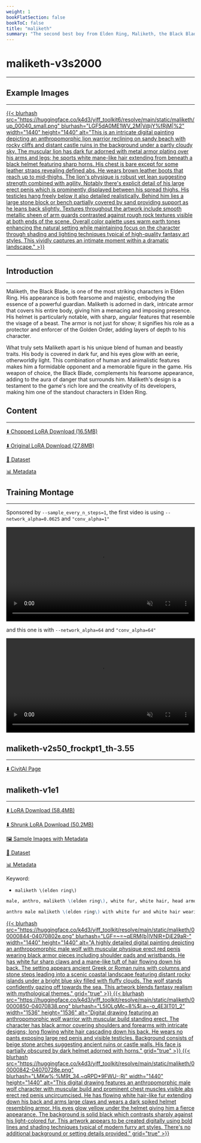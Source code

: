```yaml
---
weight: 1
bookFlatSection: false
bookToC: false
title: "maliketh"
summary: "The second best boy from Elden Ring, Maliketh, the Black Blade, is a fearsome guardian adorned in dark, intricate armor that covers his entire body. His unique blend of human and beastly traits, including dark fur and glowing eyes, makes him a formidable and memorable figure in the game."
---
```


<!--markdownlint-disable MD025 MD033 -->

# maliketh-v3s2000

---

## Example Images

---

<a href="https://huggingface.co/k4d3/yiff_toolkit6/resolve/main/static/maliketh/up_00040_.png">
  {{< blurhash
    src="https://huggingface.co/k4d3/yiff_toolkit6/resolve/main/static/maliketh/up_00040_small.png"
    blurhash="LGF5dA0ME1WV_2M|V@jY%fRjM|%2"
    width="1440"
    height="1440"
    alt="This is an intricate digital painting depicting an anthropomorphic lion warrior reclining on sandy beach with rocky cliffs and distant castle ruins in the background under a partly cloudy sky. The muscular lion has dark fur adorned with metal armor plating over his arms and legs; he sports white mane-like hair extending from beneath a black helmet featuring sharp horns. His chest is bare except for some leather straps revealing defined abs. He wears brown leather boots that reach up to mid-thighs. The lion's physique is robust yet lean suggesting strength combined with agility. Notably there's explicit detail of his large erect penis which is prominently displayed between his spread thighs. His testicles hang freely below it also detailed realistically. Behind him lies a large stone block or bench partially covered by sand providing support as he leans back slightly. Textures throughout the artwork include smooth metallic sheen of arm guards contrasted against rough rock textures visible at both ends of the scene. Overall color palette uses warm earth tones enhancing the natural setting while maintaining focus on the character through shading and lighting techniques typical of high-quality fantasy art styles. This vividly captures an intimate moment within a dramatic landscape."
  >}}
</a>

---

## Introduction

---

Maliketh, the Black Blade, is one of the most striking characters in Elden Ring. His appearance is both fearsome and majestic, embodying the essence of a powerful guardian. Maliketh is adorned in dark, intricate armor that covers his entire body, giving him a menacing and imposing presence. His helmet is particularly notable, with sharp, angular features that resemble the visage of a beast. The armor is not just for show; it signifies his role as a protector and enforcer of the Golden Order, adding layers of depth to his character.

What truly sets Maliketh apart is his unique blend of human and beastly traits. His body is covered in dark fur, and his eyes glow with an eerie, otherworldly light. This combination of human and animalistic features makes him a formidable opponent and a memorable figure in the game. His weapon of choice, the Black Blade, complements his fearsome appearance, adding to the aura of danger that surrounds him. Maliketh's design is a testament to the game's rich lore and the creativity of its developers, making him one of the standout characters in Elden Ring.

## Content

---

[⬇️ Chopped LoRA Download (16.5MB)](https://huggingface.co/k4d3/yiff_toolkit6/resolve/main/maliketh-v3s2000c.safetensors)

[⬇️ Original LoRA Download (27.8MB)](https://huggingface.co/k4d3/yiff_toolkit6/resolve/main/maliketh-v3s2000.safetensors)

<!--
[🖼️ Sample Images with Metadata](https://huggingface.co/k4d3/yiff_toolkit/tree/main/static/{})
-->

[📐 Dataset](https://huggingface.co/datasets/k4d3/furry/tree/main/maliketh)

[📊 Metadata](https://huggingface.co/k4d3/yiff_toolkit6/resolve/main/maliketh-v3s2000.json)

## Training Montage

---

Sponsored by `--sample_every_n_steps=1`, the first video is using `--network_alpha=0.0625` and `"conv_alpha=1"`

<div style="text-align: center;">
    <video style="width: 100%;" autoplay loop muted playsinline>
        <source src="https://huggingface.co/k4d3/yiff_toolkit/resolve/main/static/maliketh/maliketh_2_samples.mp4" type="video/mp4">
        Your browser does not support the video tag.
    </video>
</div>

and this one is with `--network_alpha=64` and `"conv_alpha=64"`

<div style="text-align: center;">
    <video style="width: 100%;" autoplay loop muted playsinline>
        <source src="https://huggingface.co/k4d3/yiff_toolkit/resolve/main/static/maliketh/maliketh_2_samples.mp4" type="video/mp4">
        Your browser does not support the video tag.
    </video>
</div>

## maliketh-v2s50_frockpt1_th-3.55

---

[⬇️ CivitAI Page](https://civitai.com/models/629416?modelVersionId=703779)

## maliketh-v1e1

---

[⬇️ LoRA Download (58.4MB)](https://huggingface.co/k4d3/yiff_toolkit/resolve/main/ponyxl_loras/maliketh-v1e1.safetensors?download=true)

[⬇️ Shrunk LoRA Download (50.2MB)](https://huggingface.co/k4d3/yiff_toolkit/resolve/main/ponyxl_loras_shrunk_2/maliketh-v1e1_frockpt1_th-3.55.safetensors?download=true)

[🖼️ Sample Images with Metadata](https://huggingface.co/k4d3/yiff_toolkit/tree/main/static/{})

[📐 Dataset](https://huggingface.co/datasets/k4d3/furry/tree/main/maliketh)

[📊 Metadata](https://huggingface.co/k4d3/yiff_toolkit/raw/main/ponyxl_loras/maliketh-v1e1.json)

Keyword:

- `maliketh \(elden ring\)`

```md
male, anthro, maliketh \(elden ring\), white fur, white hair, head armor, red canine genitalia, knot,

anthro male maliketh \(elden ring\) with white fur and white hair wearing head armor, He has a red canine genitalia with a knotty base and fluffy tail, He has claws and monotone fur with a monotone body,
```

<a href="https://huggingface.co/k4d3/yiff_toolkit/resolve/main/static/maliketh/00000844-04070802e.png">
  {{< blurhash
    src="https://huggingface.co/k4d3/yiff_toolkit/resolve/main/static/maliketh/00000844-04070802e.png"
    blurhash="LGF=~=~qERM{b|IVNIR+DjE29aR-"
    width="1440"
    height="1440"
    alt="A highly detailed digital painting depicting an anthropomorphic male wolf with muscular physique erect red penis wearing black armor pieces including shoulder pads and wristbands. He has white fur sharp claws and a mane-like tuft of hair flowing down his back. The setting appears ancient Greek or Roman ruins with columns and stone steps leading into a scenic coastal landscape featuring distant rocky islands under a bright blue sky filled with fluffy clouds. The wolf stands confidently gazing off towards the sea. This artwork blends fantasy realism with mythological themes."
    grid="true"
  >}}
</a>
<a href="https://huggingface.co/k4d3/yiff_toolkit/resolve/main/static/maliketh/00000850-04070838.png">
  {{< blurhash
    src="https://huggingface.co/k4d3/yiff_toolkit/resolve/main/static/maliketh/00000850-04070838.png"
    blurhash="L5IOLgMc~8%$I.a~-o_4E3IT01_2"
    width="1536"
    height="1536"
    alt="Digital drawing featuring an anthropomorphic wolf warrior with muscular build standing erect. The character has black armor covering shoulders and forearms with intricate designs; long flowing white hair cascading down his back. He wears no pants exposing large red penis and visible testicles. Background consists of beige stone arches suggesting ancient ruins or castle walls. His face is partially obscured by dark helmet adorned with horns."
    grid="true"
  >}}
</a>
<a href="https://huggingface.co/k4d3/yiff_toolkit/resolve/main/static/maliketh/00000842-04070728e.png">
  {{< blurhash
    src="https://huggingface.co/k4d3/yiff_toolkit/resolve/main/static/maliketh/00000842-04070728e.png"
    blurhash="LMKw%;%M9t_34.~qRPD*9FWU-;Rj"
    width="1440"
    height="1440"
    alt="This digital drawing features an anthropomorphic male wolf character with muscular build and prominent chest muscles visible abs erect red penis uncircumcised. He has flowing white hair-like fur extending down his back and arms large claws and wears a dark spiked helmet resembling armor. His eyes glow yellow under the helmet giving him a fierce appearance. The background is solid black which contrasts sharply against his light-colored fur. This artwork appears to be created digitally using bold lines and shading techniques typical of modern furry art styles. There's no additional background or setting details provided."
    grid="true"
  >}}
</a>